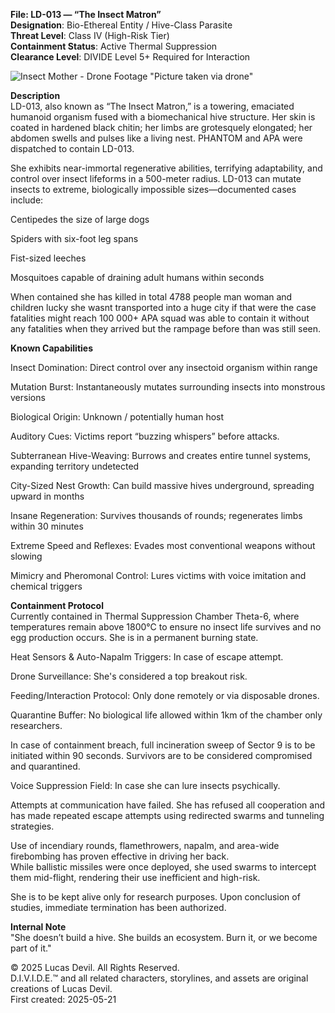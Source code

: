 **File: LD-013 — “The Insect Matron”**  
**Designation**: Bio-Ethereal Entity / Hive-Class Parasite  
**Threat Level**: Class IV (High-Risk Tier)  
**Containment Status**: Active Thermal Suppression  
**Clearance Level**: DIVIDE Level 5+ Required for Interaction  


![Insect Mother - Drone Footage](https://pbs.twimg.com/media/GrerbmQWMAAVC5b?format=jpg&name=large)
"Picture taken via drone"



**Description**  
LD-013, also known as “The Insect Matron,” is a towering, emaciated humanoid organism fused with a biomechanical hive structure. Her skin is coated in hardened black chitin; her limbs are grotesquely elongated; her abdomen swells and pulses like a living nest.  PHANTOM and APA were dispatched to contain LD-013.

She exhibits near-immortal regenerative abilities, terrifying adaptability, and control over insect lifeforms in a 500-meter radius. LD-013 can mutate insects to extreme, biologically impossible sizes—documented cases include:  

Centipedes the size of large dogs  

Spiders with six-foot leg spans  

Fist-sized leeches  

Mosquitoes capable of draining adult humans within seconds  

When contained she has killed in total 4788 people man woman and children lucky she wasnt transported into a huge city if that were the case fatalities might reach 100 000+ APA squad was able to contain it without any fatalities when they arrived but the rampage before than was still seen.  

**Known Capabilities**  

Insect Domination: Direct control over any insectoid organism within range  

Mutation Burst: Instantaneously mutates surrounding insects into monstrous versions  

Biological Origin: Unknown / potentially human host  

Auditory Cues: Victims report “buzzing whispers” before attacks.  

Subterranean Hive-Weaving: Burrows and creates entire tunnel systems, expanding territory undetected  

City-Sized Nest Growth: Can build massive hives underground, spreading upward in months  

Insane Regeneration: Survives thousands of rounds; regenerates limbs within 30 minutes  

Extreme Speed and Reflexes: Evades most conventional weapons without slowing  

Mimicry and Pheromonal Control: Lures victims with voice imitation and chemical triggers  

**Containment Protocol**  
Currently contained in Thermal Suppression Chamber Theta-6, where temperatures remain above 1800°C to ensure no insect life survives and no egg production occurs. She is in a permanent burning state.  

Heat Sensors & Auto-Napalm Triggers: In case of escape attempt.  

Drone Surveillance: She's considered a top breakout risk.  

Feeding/Interaction Protocol: Only done remotely or via disposable drones.  

Quarantine Buffer: No biological life allowed within 1km of the chamber only researchers.  

In case of containment breach, full incineration sweep of Sector 9 is to be initiated within 90 seconds. Survivors are to be considered compromised and quarantined.  

Voice Suppression Field: In case she can lure insects psychically.  

Attempts at communication have failed. She has refused all cooperation and has made repeated escape attempts using redirected swarms and tunneling strategies.  

Use of incendiary rounds, flamethrowers, napalm, and area-wide firebombing has proven effective in driving her back.  
While ballistic missiles were once deployed, she used swarms to intercept them mid-flight, rendering their use inefficient and high-risk.  

She is to be kept alive only for research purposes. Upon conclusion of studies, immediate termination has been authorized.  

**Internal Note**  
"She doesn’t build a hive. She builds an ecosystem. Burn it, or we become part of it."  


© 2025 Lucas Devil. All Rights Reserved.  
D.I.V.I.D.E.™ and all related characters, storylines, and assets are original creations of Lucas Devil.  
First created: 2025-05-21  
